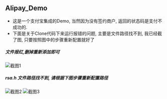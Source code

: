 ## Alipay_Demo

* 这是一个支付宝集成的Demo, 当然因为没有签约商户, 返回的状态码是支付不成功的.
* 下面是关于Clone代码下来运行报错的问题, 主要是文件路径找不到, 我已经截了图, 只要按照图中的步骤重新配置就好了

##### 文件报红,删掉重新添加即可
![截图1](http://images2015.cnblogs.com/blog/871467/201601/871467-20160109182113090-695667822.png)

##### rsa.h 文件路径找不到, 请根据下图步骤重新配置路径
![截图2](http://images2015.cnblogs.com/blog/871467/201601/871467-20160109182128309-1495461776.png)
![截图3](http://images2015.cnblogs.com/blog/871467/201601/871467-20160109182159528-978714781.png)
